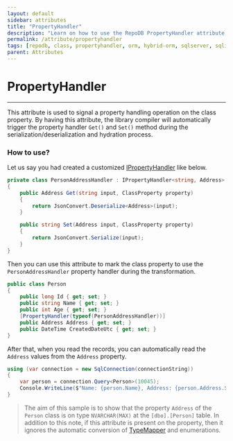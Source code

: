 ```yaml
---
layout: default
sidebar: attributes
title: "PropertyHandler"
description: "Learn on how to use the RepoDB PropertyHandler attribute."
permalink: /attribute/propertyhandler
tags: [repodb, class, propertyhandler, orm, hybrid-orm, sqlserver, sqlite, mysql, postgresql]
parent: Attributes
---
```


# PropertyHandler

---

This attribute is used to signal a property handling operation on the class property. By having this attribute, the library compiler will automatically trigger the property handler `Get()` and `Set()` method during the serialization/deserialization and hydration process.

### How to use?

Let us say you had created a customized [IPropertyHandler](/interface/ipropertyhandler) like below.

```csharp
private class PersonAddressHandler : IPropertyHandler<string, Address>
{
    public Address Get(string input, ClassProperty property)
    {
        return JsonConvert.Deserialize<Address>(input);
    }

    public string Set(Address input, ClassProperty property)
    {
        return JsonConvert.Serialize(input);
    }
}
```

Then you can use this attribute to mark the class property to use the `PersonAddressHandler` property handler during the transformation.

```csharp
public class Person
{
    public long Id { get; set; }
    public string Name { get; set; }
    public int Age { get; set; }
    [PropertyHandler(typeof(PersonAddressHandler))]
    public Address Address { get; set; }
    public DateTime CreatedDateUtc { get; set; }
}
```

After that, when you read the records, you can automatically read the `Address` values from the `Address` property.

```csharp
using (var connection = new SqlConnection(connectionString))
{
    var person = connection.Query<Person>(10045);
    Console.WriteLine($"Name: {person.Name}, Address: {person.Address.Street}, {person.Address.Region}, {person.Address.Country} ({person.Address.ZipCode})")
}
```

> The aim of this sample is to show that the property `Address` of the `Person` class is on type `NVARCHAR(MAX)` at the `[dbo].[Person]` table. In addition to this note, if this attribute is present on the property, then it ignores the automatic conversion of [TypeMapper](/mapper/typemapper#automatic) and enumerations.